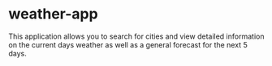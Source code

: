 # weather-app
This application allows you to search for cities and view detailed information on the current days weather as well as a general forecast for the next 5 days.
